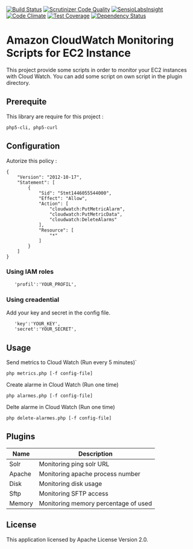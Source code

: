 [![Build Status](https://travis-ci.org/fauguste/cloudwatch-script-php.svg)](https://travis-ci.org/fauguste/cloudwatch-script-php)
[![Scrutinizer Code Quality](https://scrutinizer-ci.com/g/fauguste/cloudwatch-script-php/badges/quality-score.png?b=master)](https://scrutinizer-ci.com/g/fauguste/cloudwatch-script-php/?branch=master)
[![SensioLabsInsight](https://insight.sensiolabs.com/projects/482807e9-f93b-48f0-8dd5-51d3cc1b673f/mini.png)](https://insight.sensiolabs.com/projects/482807e9-f93b-48f0-8dd5-51d3cc1b673f)
[![Code Climate](https://codeclimate.com/github/fauguste/cloudwatch-script-php/badges/gpa.svg)](https://codeclimate.com/github/fauguste/cloudwatch-script-php)
[![Test Coverage](https://codeclimate.com/github/fauguste/cloudwatch-script-php/badges/coverage.svg)](https://codeclimate.com/github/fauguste/cloudwatch-script-php)
[![Dependency Status](https://gemnasium.com/fauguste/cloudwatch-script-php.svg)](https://gemnasium.com/fauguste/cloudwatch-script-php)

# Amazon CloudWatch Monitoring Scripts for EC2 Instance

This project provide some scripts in order to monitor your EC2 instances with Cloud Watch.
You can add some script on own script in the plugin directory.

## Prerequite

This library are require for this project :
```
php5-cli, php5-curl
```

## Configuration

Autorize this policy :
````
{
    "Version": "2012-10-17",
    "Statement": [
        {
            "Sid": "Stmt1446055544000",
            "Effect": "Allow",
            "Action": [
                "cloudwatch:PutMetricAlarm",
                "cloudwatch:PutMetricData",
                "cloudwatch:DeleteAlarms"
            ],
            "Resource": [
                "*"
            ]
        }
    ]
}
````

### Using IAM roles
````
   'profil':'YOUR_PROFIL',
````

### Using creadential
Add your key and secret in the config file.
````
   'key':'YOUR_KEY',
   'secret':'YOUR_SECRET',
````


## Usage

Send metrics to Cloud Watch (Run every 5 minutes)`

```
php metrics.php [-f config-file]
```

Create alarme in Cloud Watch (Run one time)
```
php alarmes.php [-f config-file]
```

Delte  alarme in Cloud Watch (Run one time)
```
php delete-alarmes.php [-f config-file]
```

## Plugins

| Name | Description          |
| ------------- | ----------- |
| Solr      | Monitoring ping solr URL |
| Apache | Monitoring apache process number |
| Disk | Monitoring disk usage |
| Sftp | Monitoring SFTP access |
| Memory | Monitoring memory percentage of used |

## License

This application licensed by Apache License Version 2.0.
